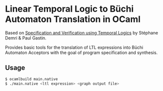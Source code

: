 # Linear Temporal Logic to Büchi Automaton Translation in OCaml

Based on [Specification and Verification using Temporal Logics](http://http://citeseerx.ist.psu.edu/viewdoc/summary?doi=10.1.1.217.7298) by Stéphane Demri & Paul Gastin.

Provides basic tools for the translation of LTL expressions into Büchi Automaton Acceptors with the goal of program specification and synthesis.

## Usage
```sh
$ ocamlbuild main.native
$ ./main.native <ltl expression> <graph output file>
```